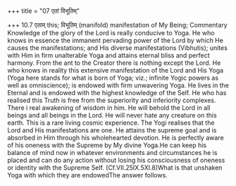 +++
title = "07 एतां विभूतिम्"

+++
10.7 एताम् this; विभूतिम् (manifold) manifestation of My Being;
Commentary Knowledge of the glory of the Lord is really conducive to
Yoga. He who knows in essence the immanent pervading power of the Lord
by which He causes the manifestations; and His diverse manifestations
(Vibhutis); unites with Him in firm unalterable Yoga and attains eternal
bliss and perfect harmony. From the ant to the Creator there is nothing
except the Lord. He who knows in reality this extensive manifestation of
the Lord and His Yoga (Yoga here stands for what is born of Yoga; viz.;
infinite Yogic powers as well as omniscience); is endowed with firm
unwavering Yoga. He lives in the Eternal and is endowed with the highest
knowledge of the Self. He who has realised this Truth is free from the
superiority and inferiority complexes. There i real awakening of wisdom
in him. He will behold the Lord in all beings and all beings in the
Lord. He will never hate any creature on this earth. This is a rare
living cosmic experience. The Yogi realises that the Lord and His
manifestations are one. He attains the supreme goal and is absorbed in
Him through his wholehearted devotion. He is perfectly aware of his
oneness with the Supreme by My divine Yoga.He can keep his balance of
mind now in whatever environments and circumstances he is placed and can
do any action without losing his consciousness of oneness or identity
with the Supreme Self. (Cf.VII.25IX.5XI.8)What is that unshaken Yoga
with which they are endowedThe answer follows.
